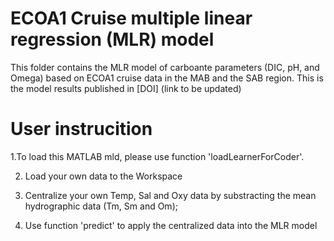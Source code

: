 # ECOA1 Cruise multiple linear regression (MLR) model
 This folder contains the MLR model of carboante parameters (DIC, pH, and Omega) based on ECOA1 cruise data in the MAB and the SAB region.
 This is the model results published in [DOI] (link to be updated)
 
 # User instrucition
 1.To load this MATLAB mld, please use function 'loadLearnerForCoder'.
 
 2. Load your own data to the Workspace
 
 3. Centralize your own Temp, Sal and Oxy data by substracting the mean hydrographic data (Tm, Sm and Om);
 
 4. Use function 'predict' to apply the centralized data into the MLR model
